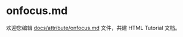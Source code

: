 onfocus.md
===

欢迎您编辑 <a target="__blank" href="https://github.com/jaywcjlove/html-tutorial/blob/main/docs/attribute/onfocus.md">docs/attribute/onfocus.md</a> 文件，共建 HTML Tutorial 文档。